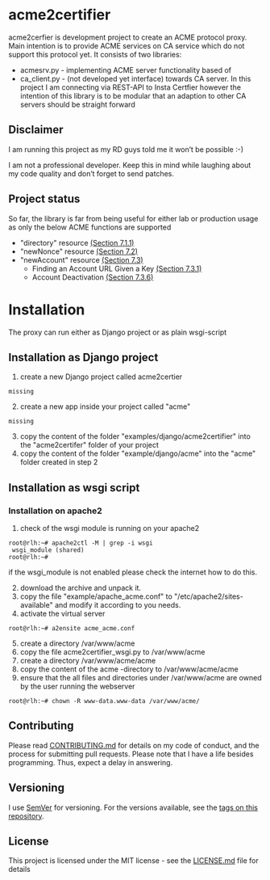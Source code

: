 # acme2certifier

acme2cerfier is development project to create an ACME protocol proxy. Main intention is to provide ACME services on CA service which do not support this protocol yet. It consists of two libraries:

- acmesrv.py - implementing ACME server functionality based of <link>
- ca_client.py - (not developed yet interface) towards CA server. In this project I am connecting via REST-API to Insta Certfier however the intention of this library is to be modular that an adaption to other CA servers should be straight forward

## Disclaimer
I am running this project as my RD guys told me it won’t be possible :-)

I am not a professional developer. Keep this in mind while laughing about my code quality and don’t forget to send patches.

## Project status

So far, the library is far from being useful for either lab or production usage as only the below ACME functions are supported

- "directory" resource [(Section 7.1.1)](https://tools.ietf.org/html/draft-ietf-acme-acme-12#section-7.1.1)
- "newNonce" resource  [(Section 7.2)](https://tools.ietf.org/html/draft-ietf-acme-acme-12#section-7.2)
- "newAccount" resource [(Section 7.3)](https://tools.ietf.org/html/draft-ietf-acme-acme-12#section-7.3)
    - Finding an Account URL Given a Key [(Section 7.3.1)](https://tools.ietf.org/html/draft-ietf-acme-acme-16#section-7.3.1)
    - Account Deactivation [(Section 7.3.6)](https://tools.ietf.org/html/draft-ietf-acme-acme-16#section-7.3.6)


# Installation
The proxy can run either as Django project or as plain wsgi-script

## Installation as Django project

1. create a new Django project called acme2certier
```
missing
```
2. create a new app inside your project called "acme"
```
missing
```
3. copy the content of the folder "examples/django/acme2certifier" into the "acme2certifer" folder of your project
4. copy the content of the folder "example/django/acme" into the "acme" folder created in step 2


## Installation as wsgi script

### Installation on apache2

1. check of the wsgi module is running on your apache2
```
root@rlh:~# apache2ctl -M | grep -i wsgi
 wsgi_module (shared)
root@rlh:~#
```
if the wsgi_module is not enabled please check the internet how to do this.

2. download the archive and unpack it.
3. copy the file "example/apache_acme.conf" to "/etc/apache2/sites-available" and modify it according to you needs.
4. activate the virtual server
```
root@rlh:~# a2ensite acme_acme.conf
```
5. create a directory /var/www/acme
6. copy the file acme2certifier_wsgi.py to /var/www/acme
7. create a directory /var/www/acme/acme
8. copy the content of the acme -directory to /var/www/acme/acme
9. ensure that the all files and directories under /var/www/acme are owned by the user running the webserver
```
root@rlh:~# chown -R www-data.www-data /var/www/acme/
```


## Contributing

Please read [CONTRIBUTING.md](https://github.com/grindsa/acme2certifier/blob/master/CONTRIBUTING.md) for details on my code of conduct, and the process for submitting pull requests.
Please note that I have a life besides programming. Thus, expect a delay in answering.

## Versioning

I use [SemVer](http://semver.org/) for versioning. For the versions available, see the [tags on this repository](https://github.com/grindsa/dkb-robo/tags). 

## License

This project is licensed under the MIT license - see the [LICENSE.md](https://github.com/grindsa/acme2certifier/blob/master/LICENSE) file for details
